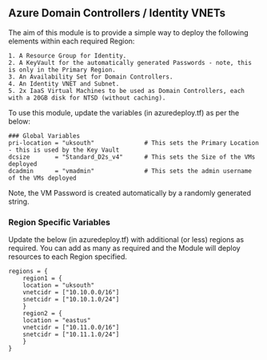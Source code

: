 ## Azure Domain Controllers / Identity VNETs

The aim of this module is to provide a simple way to deploy the following elements within each required Region:

    1. A Resource Group for Identity.
    2. A KeyVault for the automatically generated Passwords - note, this is only in the Primary Region.
    3. An Availability Set for Domain Controllers.
    4. An Identity VNET and Subnet.
    5. 2x IaaS Virtual Machines to be used as Domain Controllers, each with a 20GB disk for NTSD (without caching).

To use this module, update the variables (in azuredeploy.tf) as per the below:

    ### Global Variables
    pri-location = "uksouth"              # This sets the Primary Location - this is used by the Key Vault
    dcsize       = "Standard_D2s_v4"      # This sets the Size of the VMs deployed
    dcadmin      = "vmadmin"              # This sets the admin username of the VMs deployed

Note, the VM Password is created automatically by a randomly generated string. 

### Region Specific Variables

Update the below (in azuredeploy.tf) with additional (or less) regions as required. You can add as many as required and the Module will deploy resources to each Region specified. 

    regions = {
        region1 = {
        location = "uksouth"
        vnetcidr = ["10.10.0.0/16"]
        snetcidr = ["10.10.1.0/24"]
        }
        region2 = {
        location = "eastus"
        vnetcidr = ["10.11.0.0/16"]
        snetcidr = ["10.11.1.0/24"]
        }
    }